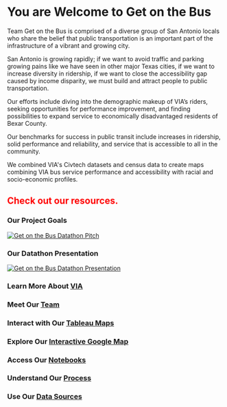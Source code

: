 # You are Welcome to Get on the Bus

Team Get on the Bus is comprised of a diverse group of San Antonio locals who share the belief that public transportation is an important part of the infrastructure of a vibrant and growing city. 

San Antonio is growing rapidly; if we want to avoid traffic and parking growing pains like we have seen in other major Texas cities, if we want to increase diversity in ridership, if we want to close the accessibility gap caused by income disparity, we must build and attract people to public transportation. 

Our efforts include diving into the demographic makeup of VIA’s riders, seeking opportunities for performance improvement, and finding possibilities to expand service to economically disadvantaged residents of Bexar County.

Our benchmarks for success in public transit include increases in ridership, solid performance and reliability, and service that is accessible to all in the community.

We combined VIA's Civtech datasets and census data to create maps combining VIA bus service performance and accessibility with racial and socio-economic profiles.

## <font color="red">Check out our resources.</font>

### Our Project Goals

[![Get on the Bus Datathon Pitch](https://res.cloudinary.com/marcomontalbano/image/upload/v1595068944/video_to_markdown/images/youtube--TX6S2TNnaPo-c05b58ac6eb4c4700831b2b3070cd403.jpg)](https://youtu.be/TX6S2TNnaPo "Get on the Bus Datathon Pitch")


### Our Datathon Presentation

[![Get on the Bus Datathon Presentation](https://res.cloudinary.com/marcomontalbano/image/upload/v1595069191/video_to_markdown/images/youtube--OhcoOVfxQJg-c05b58ac6eb4c4700831b2b3070cd403.jpg)](https://youtu.be/OhcoOVfxQJg "Get on the Bus Datathon Presentation")

### Learn More About [VIA](https://get-on-the-bus.github.io/via_info.pdf)


### Meet Our [Team](https://get-on-the-bus.github.io/meet-our-team)

### Interact with Our [Tableau Maps](https://get-on-the-bus.github.io/maps)

### Explore Our [Interactive Google Map](https://www.google.com/maps/d/u/0/viewer?mid=1Qzch2ho0XXCnuRHGbGskqYb21I6T5rfH&ll=29.39511534588639%2C-98.47608225&z=10)


### Access Our [Notebooks](https://github.com/get-on-the-bus/via-project)


### Understand Our [Process](https://get-on-the-bus.github.io/ourprocess)

### Use Our [Data Sources](https://get-on-the-bus.github.io/datasources)



